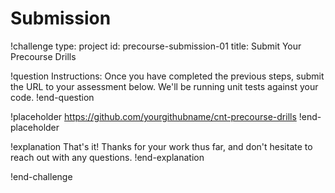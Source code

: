 # Submission

!challenge
type: project
id: precourse-submission-01
title: Submit Your Precourse Drills

!question
Instructions:
Once you have completed the previous steps, submit the URL to your assessment below. We'll be running unit tests against your code.
!end-question

!placeholder
https://github.com/yourgithubname/cnt-precourse-drills
!end-placeholder

!explanation
That's it! Thanks for your work thus far, and don't hesitate to reach out with any questions.
!end-explanation

!end-challenge

